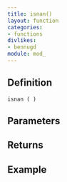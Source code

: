 ```yaml
---
title: isnan()
layout: function
categories:
- functions
divlikes:
- bennugd
module: mod_
---
```


## Definition

    isnan ( )

## Parameters

## Returns

## Example
